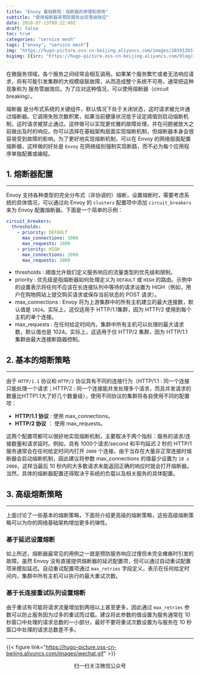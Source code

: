 ```yaml
---
title: "Envoy 基础教程：熔断器的原理和使用"
subtitle: "使用熔断器来预防服务出现雪崩效应"
date: 2018-07-13T09:22:49Z
draft: false
toc: true
categories: "service mesh"
tags: ["envoy", "service mesh"]
img: "https://hugo-picture.oss-cn-beijing.aliyuncs.com/images/20191203195651.png"
bigimg: [{src: "https://hugo-picture.oss-cn-beijing.aliyuncs.com/blog/2019-04-27-080627.jpg"}]
---
```


在微服务领域，各个服务之间经常会相互调用。如果某个服务繁忙或者无法响应请求，将有可能引发集群的大规模级联故障，从而造成整个系统不可用，通常把这种现象称为 <span id="inline-purple">服务雪崩效应</span>。为了应对这种情况，可以使用熔断器（circuit breaking）。

<span id="inline-purple">熔断器</span> 是分布式系统的关键组件，默认情况下处于关闭状态，这时请求被允许通过熔断器。它调用失败次数积累，如果当前健康状况低于设定阈值则启动熔断机制，这时请求被禁止通过。这样做可以实现更优雅的故障处理，并在问题被放大之前做出及时的响应。你可以选择在基础架构层面实现熔断机制，但熔断器本身会很容易受到故障的影响。为了更好地实现熔断机制，可以在 Envoy 的网络层面配置熔断器，这样做的好处是 `Envoy` 在网络级别强制实现断路，而不必为每个应用程序单独配置或编程。

## <span id="inline-toc">1.</span> 熔断器配置

----

Envoy 支持各种类型的完全分布式（非协调的）熔断，设置熔断时，需要考虑系统的具体情况，可以通过向 Envoy 的 `clusters` 配置项中添加 `circuit_breakers` 来为 Envoy 配置熔断器。下面是一个简单的示例：

```yaml
circuit_breakers:
  thresholds:
    - priority: DEFAULT
      max_connections: 1000
      max_requests: 1000
    - priority: HIGH
      max_connections: 2000
      max_requests: 2000
```

+ <span id="inline-blue">thresholds</span> : 阈值允许我们定义服务响应的流量类型的优先级和限制。
+ <span id="inline-blue">priority</span> : 优先级是指熔断器如何处理定义为 `DEFAULT` 或 `HIGH` 的路由。示例中的设置表示将任何不应该在长连接队列中等待的请求设置为 HIGH（例如，用户在购物网站上提交购买请求或保存当前状态的 POST 请求）。
+ <span id="inline-blue">max_connections</span> : Envoy 将为上游集群中的所有主机建立的最大连接数，默认值是 `1024`。实际上，这仅适用于 HTTP/1.1集群，因为 HTTP/2 使用到每个主机的单个连接。
+ <span id="inline-blue">max_requests</span> : 在任何给定时间内，集群中所有主机可以处理的最大请求数，默认值也是 1024。实际上，这适用于仅 HTTP/2 集群，因为 HTTP/1.1 集群由最大连接断路器控制。

## <span id="inline-toc">2.</span> 基本的熔断策略

----

由于 `HTTP/1.1` 协议和 `HTTP/2` 协议具有不同的连接行为（HTTP/1.1 : 同一个连接只能处理一个请求；HTTP/2 : 同一个连接能并发处理多个请求，而且并发请求的数量比HTTP1.1大了好几个数量级），使用不同协议的集群将各自使用不同的配置项：

+ **HTTP/1.1 协议** : 使用 max_connections。
+ **HTTP/2 协议** ： 使用 max_requests。

这两个配置项都可以很好地实现熔断机制，主要取决于两个指标：服务的请求/连接数量和请求延时。例如，具有 1000个请求/second 和平均延迟 2 秒的 HTTP/1 服务通常会在任何给定时间内打开 `2000` 个连接。由于当存在大量非正常连接时熔断器会启动熔断机制，因此建议将参数 max_connections 的值最少设置为 `10 x 2000`，这样当最后 10 秒内的大多数请求未能返回正确的响应时就会打开熔断器。当然，具体的熔断器配置还得取决于系统的负载以及相关服务的具体配置。

## <span id="inline-toc">3.</span> 高级熔断策略

----

上面讨论了一些基本的熔断策略，下面将介绍更高级的熔断策略，这些高级熔断策略可以为你的网络基础架构增加更多的弹性。

### 基于延迟设置熔断

如上所述，熔断器最常见的用例之一就是预防服务响应过慢但未完全瘫痪时引发的故障。虽然 Envoy 没有直接提供熔断器的延迟配置项，但可以通过自动重试配置项来模拟延迟。自动重试配置项通过 `max_retries` 字段定义，表示在任何给定时间内，集群中所有主机可以执行的最大重试次数。

### 基于长连接重试队列设置熔断

由于重试有可能将请求流量增加到两倍以上甚至更多，因此通过 `max_retries` 参数可以防止服务因为过多的重试而过载。建议将此参数的值设置为服务通常在 10 秒窗口中处理的请求总数的一小部分，最好不要将重试次数设置为与服务在 10 秒窗口中处理的请求总数差不多。

----

{{< figure link="https://hugo-picture.oss-cn-beijing.aliyuncs.com/images/wechat.gif" >}}
<center>扫一扫关注微信公众号</center>

